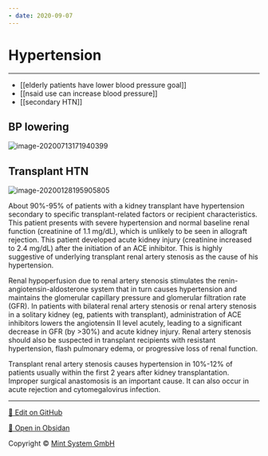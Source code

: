 ```yaml
---
- date: 2020-09-07
---
```


# Hypertension
---

- [[elderly patients have lower blood pressure goal]]
- [[nsaid use can increase blood pressure]]
- [[secondary HTN]]

## BP lowering

<!-- ways to lower BP -->

![image-20200713171940399](https://photos.thisispiggy.com/file/wikiFiles/image-20200713171940399.png)

## Transplant HTN

<!-- HTN after kidney transplant causes -->

![image-20200128195905805](https://photos.thisispiggy.com/file/wikiFiles/image-20200128195905805.png)

About 90%-95% of patients with a kidney transplant have hypertension  secondary to specific transplant-related factors or recipient  characteristics. This patient presents with severe hypertension and  normal baseline renal function (creatinine of 1.1 mg/dL), which is  unlikely to be seen in allograft rejection. This patient developed  acute kidney injury (creatinine increased to 2.4 mg/dL) after the  initiation of an ACE inhibitor. This is highly suggestive of underlying transplant renal artery stenosis as the cause of his hypertension.

Renal hypoperfusion due to renal artery stenosis stimulates the  renin-angiotensin-aldosterone system that in turn causes hypertension  and maintains the glomerular capillary pressure and glomerular  filtration rate (GFR). In patients with bilateral renal artery stenosis or renal artery stenosis in a solitary kidney (eg, patients with  transplant), administration of ACE inhibitors lowers the angiotensin II  level acutely, leading to a significant decrease in GFR (by >30%) and acute kidney injury. Renal artery stenosis should also be suspected in transplant recipients with resistant hypertension, flash pulmonary  edema, or progressive loss of renal function.

Transplant renal artery stenosis causes hypertension in 10%-12% of patients  usually within the first 2 years after kidney transplantation. Improper surgical anastomosis is an important cause. It can also occur in acute rejection and cytomegalovirus infection.


<hr>

[📝 Edit on GitHub](https://github.com/Mint-System/Knowledge/blob/master/Hypertension.md)

[📂 Open in Obsidan](obsidian://open?vault=Knowledge%20Mint%20System&file=Hypertension.md ':target=_self')

<footer>Copyright © <a href="https://www.mint-system.ch/">Mint System GmbH</a></footer>
